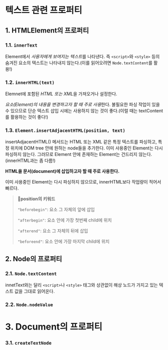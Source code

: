 # 텍스트 관련 프로퍼티

## 1. HTMLElement의 프로퍼티

### 1.1. `innerText`

Element에서 *사용자에게 보여지는 텍스트*를 나타낸다. 즉 `<script>`와 `<style>` 등의 숨겨진 요소의 텍스트는 나타내지 않는다.(이를 읽어오려면 `Node.textContent`를 활용!)

### 1.2. `innerHTML(text)`

Elemnet에 포함된 *HTML 또는 XML*을 가져오거나 설정한다.

*요소(Element)의 내용을 변경하고자 할 때 주로 사용*한다. 불필요한 파싱 작업이 있을 수 있으므로 단순 텍스트 삽입 시에는 사용하지 않는 것이 좋다.(이럴 때는 textContent를 활용하는 것이 좋다!)

### 1.3. `Element.insertAdjacentHTML(position, text)`

insertAdjacentHTML() 메서드는 HTML 또는 XML 같은 특정 텍스트를 파싱하고, 특정 위치에 DOM tree 안에 원하는 node들을 추가한다. 이미 사용중인 Element는 다시 파싱하지 않는다. 그러므로 Element 안에 존재하는 Element는 건드리지 않는다.(innerHTML과는 좀 다름!)

**HTML을 문서(document)에 삽입하고자 할 때 주로 사용한다.**

이미 사용중인 Element는 다시 파싱하지 않으므로, innerHTML보다 작업량이 적어서 빠르다.

> **📌position의 키워드**
>
> `"beforebegin"`: 요소 그 자체의 앞에 삽입
>
> `"afterbegin"`: 요소 안에 가장 첫번째 child에 위치
>
> `"afterend"`: 요소 그 자체의 뒤에 삽입
>
> `"beforeend"`: 요소 안에 가장 마지막 child에 위치

## 2. Node의 프로퍼티

### 2.1. `Node.textContent`

innetText와는 달리 `<script>`나 `<style>` 태그와 상관없이 해상 노드가 가지고 있는 텍스트 값을 그대로 읽어온다.

### 2.2. `Node.nodeValue`

# 3. Document의 프로퍼티

### 3.1. `createTextNode`
